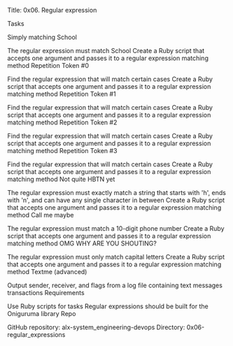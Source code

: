 Title: 0x06. Regular expression

Tasks

Simply matching School

The regular expression must match School
Create a Ruby script that accepts one argument and passes it to a regular expression matching method
Repetition Token #0

Find the regular expression that will match certain cases
Create a Ruby script that accepts one argument and passes it to a regular expression matching method
Repetition Token #1

Find the regular expression that will match certain cases
Create a Ruby script that accepts one argument and passes it to a regular expression matching method
Repetition Token #2

Find the regular expression that will match certain cases
Create a Ruby script that accepts one argument and passes it to a regular expression matching method
Repetition Token #3

Find the regular expression that will match certain cases
Create a Ruby script that accepts one argument and passes it to a regular expression matching method
Not quite HBTN yet

The regular expression must exactly match a string that starts with 'h', ends with 'n', and can have any single character in between
Create a Ruby script that accepts one argument and passes it to a regular expression matching method
Call me maybe

The regular expression must match a 10-digit phone number
Create a Ruby script that accepts one argument and passes it to a regular expression matching method
OMG WHY ARE YOU SHOUTING?

The regular expression must only match capital letters
Create a Ruby script that accepts one argument and passes it to a regular expression matching method
Textme (advanced)

Output sender, receiver, and flags from a log file containing text messages transactions
Requirements

Use Ruby scripts for tasks
Regular expressions should be built for the Oniguruma library
Repo

GitHub repository: alx-system_engineering-devops
Directory: 0x06-regular_expressions

